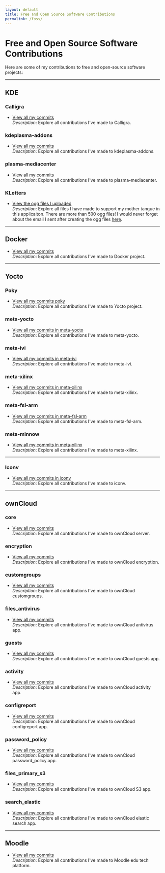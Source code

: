 ```yaml
---
layout: default
title: Free and Open Source Software Contributions
permalink: /foss/
---
```


# Free and Open Source Software Contributions

Here are some of my contributions to free and open-source software projects:

---

## KDE

### Calligra

- [View all my commits](https://github.com/KDE/calligra/commits/master/?author=sujith.haridasan@kdemail.net)  
  _Description_: Explore all contributions I've made to Calligra.

### kdeplasma-addons

- [View all my commits](https://github.com/KDE/kdeplasma-addons/commits/master/?author=sujith.h@gmail.com)  
  _Description_: Explore all contributions I've made to kdeplasma-addons.

### plasma-mediacenter

- [View all my commits](https://github.com/KDE/plasma-mediacenter/commits/master/?author=sujith.haridasan@kdemail.net)  
  _Description_: Explore all contributions I've made to plasma-mediacenter.

### KLetters

- [View the ogg files I uploaded](https://github.com/KDE/klettres/tree/master/sounds/ml)  
  _Description_: Explore all files I have made to support my mother tangue in this applicaiton. There are more than 500 ogg files! I would never forget about the email I sent after creating the ogg files [here](https://mail.kde.org/pipermail/kde-edu/2009-January/003499.html).


---

## Docker

- [View all my commits](https://github.com/moby/moby/commits/master/?author=sharidasan)  
  _Description_: Explore all contributions I've made to Docker project.

---

## Yocto

### Poky

- [View all my commits poky](https://git.yoctoproject.org/poky/log/?qt=grep&q=sujith)  
  _Description_: Explore all contributions I've made to Yocto project.

### meta-yocto

- [View all my commits in meta-yocto](https://git.yoctoproject.org/meta-yocto/log/?qt=grep&q=sujith)  
  _Description_: Explore all contributions I've made to meta-yocto.

### meta-ivi

- [View all my commits in meta-ivi](https://git.yoctoproject.org/meta-ivi/log/?qt=grep&q=sujith)  
  _Description_: Explore all contributions I've made to meta-ivi.

### meta-xilinx

- [View all my commits in meta-xilinx](https://git.yoctoproject.org/meta-xilinx/log/?qt=grep&q=sujith)  
  _Description_: Explore all contributions I've made to meta-xilinx.

### meta-fsl-arm

- [View all my commits in meta-fsl-arm](https://git.yoctoproject.org/meta-fsl-arm/log/?qt=grep&q=sujith)  
  _Description_: Explore all contributions I've made to meta-fsl-arm.

### meta-minnow

- [View all my commits in meta-xilinx](https://git.yoctoproject.org/meta-minnow/log/?qt=grep&q=sujith)  
  _Description_: Explore all contributions I've made to meta-xilinx.

---

### Iconv

- [View all my commits in iconv](https://github.com/processone/iconv/commits/master/?author=Sujith_Haridasan@mentor.com)  
  _Description_: Explore all contributions I've made to iconv.

---

## ownCloud

### core

- [View all my commits](https://github.com/owncloud/core/commits/master/?author=sharidas)  
  _Description_: Explore all contributions I've made to ownCloud server.

### encryption

- [View all my commits](https://github.com/owncloud/encryption/commits/master/?author=sharidas)  
  _Description_: Explore all contributions I've made to ownCloud encryption.

### customgroups

- [View all my commits](https://github.com/owncloud/customgroups/commits/master/?author=sharidas)  
  _Description_: Explore all contributions I've made to ownCloud customgroups.

### files_antivirus

- [View all my commits](https://github.com/owncloud/files_antivirus/commits/master/?author=sharidas)  
  _Description_: Explore all contributions I've made to ownCloud antivirus app.

### guests

- [View all my commits](https://github.com/owncloud/guests/commits/master/?author=sharidas)  
  _Description_: Explore all contributions I've made to ownCloud guests app.

### activity

- [View all my commits](https://github.com/owncloud/activity/commits/master/?author=sharidas)  
  _Description_: Explore all contributions I've made to ownCloud activity app.

### configreport

- [View all my commits](https://github.com/owncloud/configreport/commits/master/?author=sharidas)  
  _Description_: Explore all contributions I've made to ownCloud configreport app.

### password_policy

- [View all my commits](https://github.com/owncloud/password_policy/commits/master/?author=sharidas)  
  _Description_: Explore all contributions I've made to ownCloud password_policy app.

### files_primary_s3

- [View all my commits](https://github.com/owncloud/files_primary_s3/commits/master/?author=sharidas)  
  _Description_: Explore all contributions I've made to ownCloud S3 app.

### search_elastic

- [View all my commits](https://github.com/owncloud/search_elastic/commits/master/?author=sharidas)  
  _Description_: Explore all contributions I've made to ownCloud elastic search app.

---

## Moodle

- [View all my commits](https://github.com/moodle/moodle/commits/main/?author=sharidas)  
  _Description_: Explore all contributions I've made to Moodle edu tech platform.

